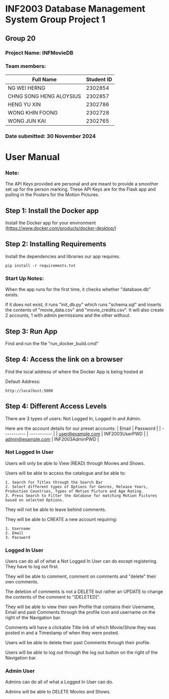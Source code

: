 # INF2003 Database Management System Group Project 1
## Group 20
### Project Name: INFMovieDB
### Team members:
| Full Name | Student ID |
| ----------- | ----------- |
| NG WEI HERNG  | 2302854 |
| CHNG SONG HENG ALOYSIUS | 2302857 |
|HENG YU XIN | 2302786 |
| WONG KHIN FOONG | 2302728 |
| WONG JUN KAI | 2302765 |

### Date submitted: 30 November 2024

# User Manual
### Note:
The API Keys provided are personal and are meant to provide a smoother set up for the person marking. These API Keys are for the Flask app and pulling in the Posters for the Motion Pictures.

## Step 1: Install the Docker app
Install the Docker app for your environment
(https://www.docker.com/products/docker-desktop/)

## Step 2: Installing Requirements
Install the dependencies and libraries our app requires.
```
pip install -r requirements.txt
```

### Start Up Notes:
When the app runs for the first time, it checks whether "database.db" exists.

If it does not exist, it runs "init_db.py" which runs "schema.sql" and inserts the contents of "movie_data.csv" and "movie_credits.csv". It will also create 2 accounts, 1 with admin permissions and the other without.

## Step 3: Run App
Find and run the file "run_docker_build.cmd"

## Step 4: Access the link on a browser
Find the local address of where the Docker App is being hosted at

Default Address:
```
http://localhost:5000
```

## Step 4: Different Access Levels
There are 3 types of users: Not Logged In, Logged In and Admin.

Here are the account details for our preset accounts:
| Email | Password |
| ----------- | ----------- |
| user@example.com | INF2003UserPWD |
| admin@example.com | INF2003AdminPWD |

### Not Logged In User
Users will only be able to View (READ) through Movies and Shows.

Users will be able to access the catalogue and be able to:

    1. Search for Titles through the Search Bar
    2. Select different types of Options for Genres, Release Years, Production Countries, Types of Motion Picture and Age Rating.
    3. Press Search to Filter the database for matching Motion Pictures based on selected Options.

They will not be able to leave behind comments.

They will be able to CREATE a new account requiring:

    1. Username
    2. Email
    3. Password

### Logged In User
Users can do all of what a Not Logged In User can do except registering. They have to log out first.

They will be able to comment, comment on comments and "delete" their own comments. 

The deletion of comments is not a DELETE but rather an UPDATE to change the contents of the comment to "[DELETED]".

They will be able to view their own Profile that contains their Username, Email and past Comments through the profile icon and username on the right of the Navigation bar.

Comments will have a clickable Title link of which Movie/Show they was posted in and a Timestamp of when they were posted.

Users will be able to delete their past Comments through their profile.

Users will be able to log out through the log out button on the right of the Navigation bar.

### Admin User
Admins can do all of what a Logged In User can do.

Admins will be able to DELETE Movies and Shows.
